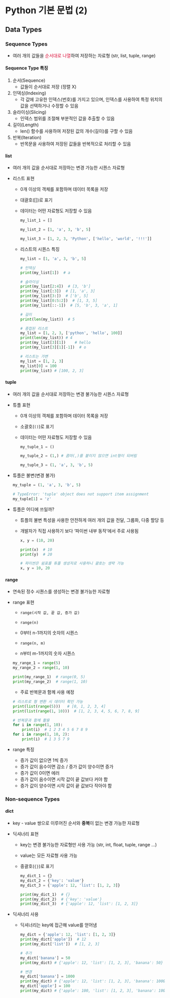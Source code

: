 # Python 기본 문법 (2)

## Data Types

### Sequence Types

- 여러 개의 값들을 <span style='color:crimson;'>순서대로 나열</span>하여 저장하는 자료형
  (str, list, tuple, range)

#### Sequence Type 특징

1. 순서(Sequence)
   - 값들이 순서대로 저장 (정렬 X)
2. 인덱싱(Indexing)
   - 각 값에 고유한 인덱스(번호)를 가지고 있으며, 인덱스를 사용하여 특정 위치의 값을 선택하거나 수정할 수 있음
3. 슬라이싱(Slicing)
   - 인덱스 범위를 조절해 부분적인 값을 추출할 수 있음
4. 길이(Length)
   - len() 함수를 사용하여 저장된 값의 개수(길이)를 구할 수 있음
5. 반복(Iteration)
   - 반목문을 사용하여 저장된 값들을 반복적으로 처리할 수 있음

#### list

- 여러 개의 값을 순서대로 저장하는 변경 가능한 시퀀스 자료형

- 리스트 표현

  - 0개 이상의 객체를 포함하며 데이터 목록을 저장
  - 대괄호([])로 표기
  - 데이터는 어떤 자료형도 저장할 수 있음

    ```python
    my_list_1 = []

    my_list_2 = [1, 'a', 3, 'b', 5]

    my_list_3 = [1, 2, 3, 'Python', ['hello', 'world', '!!!']]
    ```

  - 리스트의 시퀀스 특징

    ```python
    my_list = [1, 'a', 3, 'b', 5]

    # 인덱싱
    print(my_list[1])  # a

    # 슬라이싱
    print(my_list[2:4])  # [3, 'b']
    print(my_list[:3])  # [1, 'a', 3]
    print(my_list[3:])  # ['b', 5]
    print(my_list[0:5:2])  # [1, 3, 5]
    print(my_list[::-1])  # [5, 'b', 3, 'a', 1]

    # 길이
    print(len(my_list))  # 5

    # 중첩된 리스트
    my_list = [1, 2, 3, ['python', 'hello', 100]]
    print(len(my_list)) # 4
    print(my_list[3][1])    # hello
    print(my_list[3][1][-1])  # o

    # 리스트는 가변
    my_list = [1, 2, 3]
    my_list[0] = 100
    print(my_list) # [100, 2, 3]
    ```

#### tuple

- 여러 개의 값을 순서대로 저장하는 변경 불가능한 시퀀스 자료형

- 튜플 표현

  - 0개 이상의 객체를 포함하며 데이터 목록을 저장
  - 소괄호(`()`)로 표기
  - 데이터는 어떤 자료형도 저장할 수 있음

    ```python
    my_tuple_1 = ()

    my_tuple_2 = (1,) # 콤마(,)를 붙이지 않으면 int형이 되버림

    my_tuple_3 = (1, 'a', 3, 'b', 5)
    ```

- 튜플은 불변(변경 불가)

  ```python
  my_tuple = (1, 'a', 3, 'b', 5)

  # TypeError: 'tuple' object does not support item assignment
  my_tuple[1] = 'z'
  ```

- 튜플은 어디에 쓰일까?

  - 튜플의 불변 특성을 사용한 안전하게 여러 개의 값을 전달, 그룹화, 다중 할당 등
  - 개발자가 직접 사용하기 보다 ‘파이썬 내부 동작’에서 주로 사용됨

    ```python
    x, y = (10, 20)

    print(x)  # 10
    print(y)  # 20

    # 파이썬은 쉼표를 튜플 생성자로 사용하니 괄호는 생략 가능
    x, y = 10, 20
    ```

#### range

- 연속된 정수 시퀀스를 생성하는 변경 불가능한 자료형

- range 표현

  - `range(시작 값, 끝 값, 증가 값)`
  - `range(n)`
  - 0부터 n-1까지의 숫자의 시퀀스
  - `range(n, m) `

  - n부터 m-1까지의 숫자 시퀀스

  ```python
  my_range_1 = range(5)
  my_range_2 = range(1, 10)

  print(my_range_1)  # range(0, 5)
  print(my_range_2)  # range(1, 10)
  ```

  - 주료 반복문과 함께 사용 예정

  ```python
  # 리스트로 형 변환 시 데이터 확인 가능
  print(list(range(5)))   # [0, 1, 2, 3, 4]
  print(list(range(1, 10)))  # [1, 2, 3, 4, 5, 6, 7, 8, 9]

  # 반복문과 함께 활용
  for i in range(1, 10):
      print(i)  # 1 2 3 4 5 6 7 8 9
  for i in range(1, 10, 2):
      print(i)  # 1 3 5 7 9
  ```

- range 특징

  - 증가 값이 없으면 1씩 증가
  - 증가 값이 음수이면 감소 / 증가 값이 양수이면 증가
  - 증가 값이 0이면 에러
  - 증가 값이 음수이면 시작 값이 끝 값보다 커야 함
  - 증가 값이 양수이면 시작 값이 끝 값보다 작아야 함

### Non-sequence Types

#### dict

- key - value 쌍으로 이루어진 순서와 **중복**이 없는 변경 가능한 자료형

- 딕셔너리 표현

  - key는 변경 불가능한 자료형만 사용 가능 (str, int, float, tuple, range …)
  - value는 모든 자료형 사용 가능
  - 중괄호(`{}`)로 표기

    ```python
    my_dict_1 = {}
    my_dict_2 = {'key': 'value'}
    my_dict_3 = {'apple': 12, 'list': [1, 2, 3]}

    print(my_dict_1)  # {}
    print(my_dict_2)  # {'key': 'value'}
    print(my_dict_3)  # {'apple': 12, 'list': [1, 2, 3]}
    ```

- 딕셔너리 사용

  - 딕셔너리는 key에 접근해 value를 얻어냄

    ```python
    my_dict = {'apple': 12, 'list': [1, 2, 3]}
    print(my_dict['apple'])  # 12
    print(my_dict['list'])  # [1, 2, 3]

    # 추가
    my_dict['banana'] = 50
    print(my_dict) # {'apple': 12, 'list': [1, 2, 3], 'banana': 50}

    # 변경
    my_dict['banana'] = 1000
    print(my_dict) # {'apple': 12, 'list': [1, 2, 3], 'banana': 1000}
    my_dict['apple'] = 100
    print(my_dict) # {'apple': 100, 'list': [1, 2, 3], 'banana': 1000}
    ```
